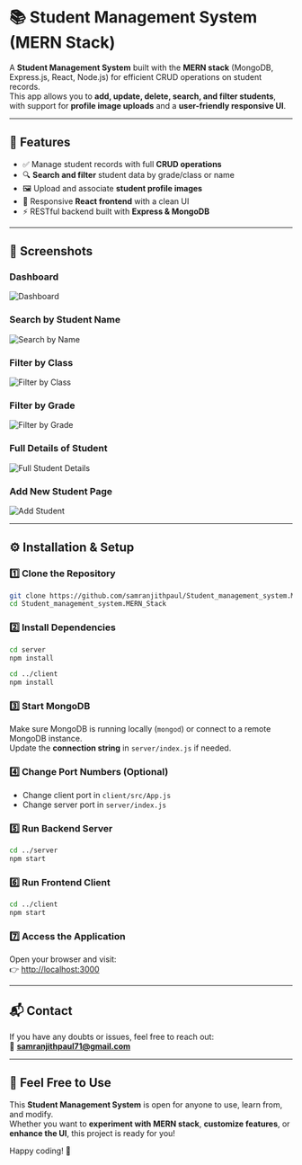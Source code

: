 # 📚 Student Management System (MERN Stack)

A **Student Management System** built with the **MERN stack** (MongoDB, Express.js, React, Node.js) for efficient CRUD operations on student records.  
This app allows you to **add, update, delete, search, and filter students**, with support for **profile image uploads** and a **user-friendly responsive UI**.

---

## 🚀 Features
- ✅ Manage student records with full **CRUD operations**  
- 🔍 **Search and filter** student data by grade/class or name  
- 🖼️ Upload and associate **student profile images**  
- 📱 Responsive **React frontend** with a clean UI  
- ⚡ RESTful backend built with **Express & MongoDB**  

---

## 📸 Screenshots

### Dashboard
![Dashboard](https://github.com/samranjithpaul/Student_management_system.MERN_Stack/raw/main/client/src/images/Screenshot%202025-09-27%20at%203.09.23%E2%80%AFPM.png)

### Search by Student Name
![Search by Name](https://github.com/samranjithpaul/Student_management_system.MERN_Stack/raw/main/client/src/images/Screenshot%202025-09-27%20at%203.25.29%E2%80%AFPM.png)

### Filter by Class
![Filter by Class](https://github.com/samranjithpaul/student-management-system-MERN/client/src/images/Screenshot%202025-09-27%20at%203.06.53%E2%80%AFPM.png)

### Filter by Grade
![Filter by Grade](https://github.com/samranjithpaul/Student_management_system.MERN_Stack/raw/main/client/src/images/Screenshot%202025-09-27%20at%203.07.22%E2%80%AFPM.png)

### Full Details of Student
![Full Student Details](https://github.com/samranjithpaul/Student_management_system.MERN_Stack/raw/main/client/src/images/Screenshot%202025-09-27%20at%203.07.45%E2%80%AFPM.png)

### Add New Student Page
![Add Student](https://github.com/samranjithpaul/Student_management_system.MERN_Stack/raw/main/client/src/images/Screenshot%202025-09-27%20at%203.08.39%E2%80%AFPM.png)

---

## ⚙️ Installation & Setup

### 1️⃣ Clone the Repository
```bash
git clone https://github.com/samranjithpaul/Student_management_system.MERN_Stack.git
cd Student_management_system.MERN_Stack
```

### 2️⃣ Install Dependencies
```bash
cd server
npm install

cd ../client
npm install
```

### 3️⃣ Start MongoDB
Make sure MongoDB is running locally (`mongod`) or connect to a remote MongoDB instance.  
Update the **connection string** in `server/index.js` if needed.  

### 4️⃣ Change Port Numbers (Optional)
- Change client port in `client/src/App.js`  
- Change server port in `server/index.js`  

### 5️⃣ Run Backend Server
```bash
cd ../server
npm start
```

### 6️⃣ Run Frontend Client
```bash
cd ../client
npm start
```

### 7️⃣ Access the Application
Open your browser and visit:  
👉 [http://localhost:3000](http://localhost:3000)  

---

## 📬 Contact
If you have any doubts or issues, feel free to reach out:  
📧 **samranjithpaul71@gmail.com**

---

## 🎉 Feel Free to Use

This **Student Management System** is open for anyone to use, learn from, and modify.  
Whether you want to **experiment with MERN stack**, **customize features**, or **enhance the UI**, this project is ready for you!  

Happy coding! 🚀

